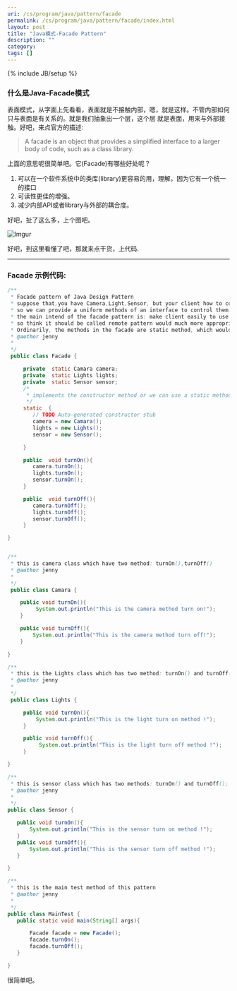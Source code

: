 ```yaml
---
uri: /cs/program/java/pattern/facade
permalink: /cs/program/java/pattern/facade/index.html
layout: post
title: "Java模式-Facade Pattern"
description: ""
category:
tags: []
---
```

{% include JB/setup %}

### 什么是Java-Facade模式

表面模式，从字面上先看看，表面就是不接触内部，嗯，就是这样。不管内部如何只与表面是有关系的。就是我们抽象出一个层，这个层
就是表面，用来与外部接触。好吧，来点官方的描述:

>
>A facade is an object that provides a simplified interface to a larger body of code, such as a class library.
>
>

上面的意思呢很简单吧。它(Facade)有哪些好处呢？

1. 可以在一个软件系统中的类库(library)更容易的用，理解，因为它有一个统一的接口
2. 可读性更佳的增强。
3. 减少内部API或者library与外部的耦合度。

好吧，扯了这么多，上个图吧。

![Imgur](http://i.imgur.com/c7oOAw7.png)

好吧，到这里看懂了吧，那就来点干货，上代码.

--------

### Facade 示例代码:

```java
/**
 * Facade pattern of Java Design Pattern
 * suppose that,you have Camera,Light,Sensor, but your client how to control them?
 * so we can provide a uniform methods of an interface to control them.
 * the main intend of the facade pattern is: make client easily to use your sub-system
 * so think it should be called remote pattern would much more appropriate.
 * Ordinarily, the methods in the facade are static method, which would not be override.
 * @author jenny
 *
 */
 public class Facade {

     private  static Camara camera;
     private  static Lights lights;
     private  static Sensor sensor;
     /*
      * implements the constructor method or we can use a static method to create instances
      */
     static  {
        // TODO Auto-generated constructor stub
        camera = new Camara();
        lights = new Lights();
        sensor = new Sensor();

     }

     public  void turnOn(){
        camera.turnOn();
        lights.turnOn();
        sensor.turnOn();
     }

     public  void turnOff(){
        camera.turnOff();
        lights.turnOff();
        sensor.turnOff();
     }

}


/**
 * this is camera class which have two method: turnOn(),turnOff()
 * @author jenny
 *
 */
 public class Camara {

    public void turnOn(){
         System.out.println("This is the camera method turn on!");
    }

    public void turnOff(){
        System.out.println("This is the camera method turn off!");
    }

}

/**
 * this is the Lights class which has two method: turnOn() and turnOff();
 * @author jenny
 *
 */
 public class Lights {

     public void turnOn(){
         System.out.println("This is the light turn on method !");
     }

     public void turnOff(){
          System.out.println("This is the light turn off method !");
     }

}

/**
 * this is sensor class which has two methods: turnOn() and turnOff();
 * @author jenny
 *
 */
public class Sensor {

   public void turnOn(){
       System.out.println("This is the sensor turn on method !");
   }
   public void turnOff(){
       System.out.println("This is the sensor turn off method !");
   }

}

/**
 * this is the main test method of this pattern
 * @author jenny
 *
 */
public class MainTest {
   public static void main(String[] args){

       Facade facade = new Facade();
       facade.turnOn();
       facade.turnOff();
   }

}

```

很简单吧。

